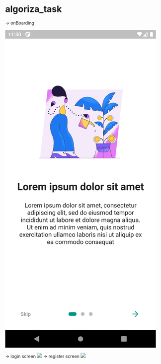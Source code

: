 # algoriza_task


-> onBoarding 

![](assets/images/onboarding.png)

-> login screen
![](algoriza_task1/assets/images/signin.png)
-> register screen 
![](algoriza_task1/assets/images/register.png)
